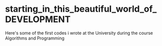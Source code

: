 # starting_in_this_beautiful_world_of_DEVELOPMENT
Here's some of the first codes i wrote at the University during the course Algorithms and Programming 
